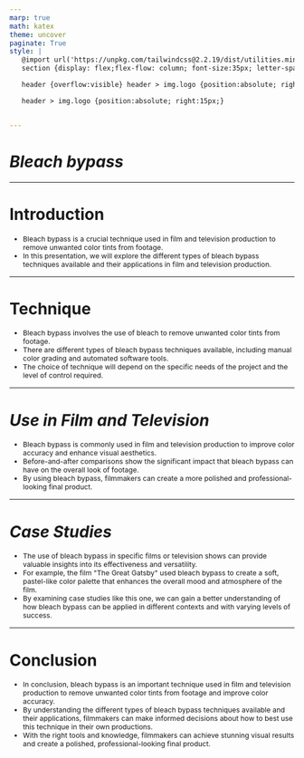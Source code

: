 ```yaml
---
marp: true
math: katex
theme: uncover
paginate: True
style: |
   @import url('https://unpkg.com/tailwindcss@2.2.19/dist/utilities.min.css');
   section {display: flex;flex-flow: column; font-size:35px; letter-spacing:1.4px;}

   header {overflow:visible} header > img.logo {position:absolute; right:15px;}

   header > img.logo {position:absolute; right:15px;}


---
```

<!-- backgroundColor: white -->
<!-- _class: lead -->

 # _Bleach bypass_

---
<style scoped>p,li {font-size:0.92em}</style>

 # Introduction
- Bleach bypass is a crucial technique used in film and television production to remove unwanted color tints from footage.
- In this presentation, we will explore the different types of bleach bypass techniques available and their applications in film and television production.


---
<style scoped>p,li {font-size:0.88em}</style>

 # **Technique**

- Bleach bypass involves the use of bleach to remove unwanted color tints from footage.
- There are different types of bleach bypass techniques available, including manual color grading and automated software tools.
- The choice of technique will depend on the specific needs of the project and the level of control required.

---
<style scoped>p,li {font-size:0.88em}</style>

 # _Use in Film and Television_
- Bleach bypass is commonly used in film and television production to improve color accuracy and enhance visual aesthetics.
- Before-and-after comparisons show the significant impact that bleach bypass can have on the overall look of footage.
- By using bleach bypass, filmmakers can create a more polished and professional-looking final product.


---
<style scoped>p,li {font-size:0.88em}</style>

 # _Case Studies_

- The use of bleach bypass in specific films or television shows can provide valuable insights into its effectiveness and versatility.
- For example, the film "The Great Gatsby" used bleach bypass to create a soft, pastel-like color palette that enhances the overall mood and atmosphere of the film.
- By examining case studies like this one, we can gain a better understanding of how bleach bypass can be applied in different contexts and with varying levels of success.

---
<style scoped>p,li {font-size:0.88em}</style>

 # Conclusion
- In conclusion, bleach bypass is an important technique used in film and television production to remove unwanted color tints from footage and improve color accuracy.
- By understanding the different types of bleach bypass techniques available and their applications, filmmakers can make informed decisions about how to best use this technique in their own productions.
- With the right tools and knowledge, filmmakers can achieve stunning visual results and create a polished, professional-looking final product.

